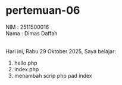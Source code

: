 # pertemuan-06

NIM  : 2511500016<br>
Nama  : Dimas Daffah<br><br>

Hari ini, Rabu 29 Oktober 2025, Saya belajar:
<ol>
<li>hello.php</li>
<li>index.php</li>
<li>menambah scrip php pad index</li>
</ol>